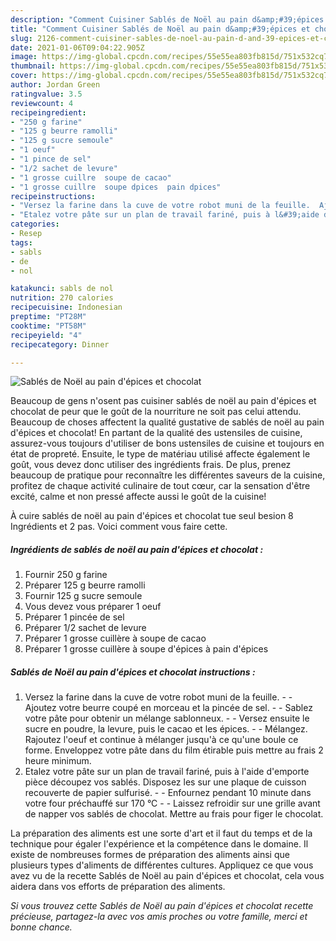 ```yaml
---
description: "Comment Cuisiner Sablés de Noël au pain d&amp;#39;épices et chocolat"
title: "Comment Cuisiner Sablés de Noël au pain d&amp;#39;épices et chocolat"
slug: 2126-comment-cuisiner-sables-de-noel-au-pain-d-and-39-epices-et-chocolat
date: 2021-01-06T09:04:22.905Z
image: https://img-global.cpcdn.com/recipes/55e55ea803fb815d/751x532cq70/sables-de-noel-au-pain-depices-et-chocolat-photo-principale-de-la-recette.jpg
thumbnail: https://img-global.cpcdn.com/recipes/55e55ea803fb815d/751x532cq70/sables-de-noel-au-pain-depices-et-chocolat-photo-principale-de-la-recette.jpg
cover: https://img-global.cpcdn.com/recipes/55e55ea803fb815d/751x532cq70/sables-de-noel-au-pain-depices-et-chocolat-photo-principale-de-la-recette.jpg
author: Jordan Green
ratingvalue: 3.5
reviewcount: 4
recipeingredient:
- "250 g farine"
- "125 g beurre ramolli"
- "125 g sucre semoule"
- "1 oeuf"
- "1 pince de sel"
- "1/2 sachet de levure"
- "1 grosse cuillre  soupe de cacao"
- "1 grosse cuillre  soupe dpices  pain dpices"
recipeinstructions:
- "Versez la farine dans la cuve de votre robot muni de la feuille.  Ajoutez votre beurre coupé en morceau et la pincée de sel.  Sablez votre pâte pour obtenir un mélange sablonneux.  Versez ensuite le sucre en poudre, la levure, puis le cacao et les épices.  Mélangez. Rajoutez l&#39;oeuf et continue à mélanger jusqu&#39;à ce qu&#39;une boule ce forme. Enveloppez votre pâte dans du film étirable puis mettre au frais 2 heure minimum."
- "Etalez votre pâte sur un plan de travail fariné, puis à l&#39;aide d&#39;emporte pièce découpez vos sablés. Disposez les sur une plaque de cuisson recouverte de papier sulfurisé.  Enfournez pendant 10 minute dans votre four préchauffé sur 170 °C  Laissez refroidir sur une grille avant de napper vos sablés de chocolat. Mettre au frais pour figer le chocolat."
categories:
- Resep
tags:
- sabls
- de
- nol

katakunci: sabls de nol 
nutrition: 270 calories
recipecuisine: Indonesian
preptime: "PT28M"
cooktime: "PT58M"
recipeyield: "4"
recipecategory: Dinner

---
```



![Sablés de Noël au pain d&#39;épices et chocolat](https://img-global.cpcdn.com/recipes/55e55ea803fb815d/751x532cq70/sables-de-noel-au-pain-depices-et-chocolat-photo-principale-de-la-recette.jpg)

Beaucoup de gens n'osent pas cuisiner sablés de noël au pain d&#39;épices et chocolat de peur que le goût de la nourriture ne soit pas celui attendu. Beaucoup de choses affectent la qualité gustative de sablés de noël au pain d&#39;épices et chocolat! En partant de la qualité des ustensiles de cuisine, assurez-vous toujours d'utiliser de bons ustensiles de cuisine et toujours en état de propreté. Ensuite, le type de matériau utilisé affecte également le goût, vous devez donc utiliser des ingrédients frais. De plus, prenez beaucoup de pratique pour reconnaître les différentes saveurs de la cuisine, profitez de chaque activité culinaire de tout cœur, car la sensation d'être excité, calme et non pressé affecte aussi le goût de la cuisine!

<!--inarticleads1-->

À cuire sablés de noël au pain d&#39;épices et chocolat tue seul besion 8 Ingrédients et 2 pas. Voici comment vous faire cette.

##### Ingrédients de sablés de noël au pain d&#39;épices et chocolat :

1. Fournir 250 g farine
1. Préparer 125 g beurre ramolli
1. Fournir 125 g sucre semoule
1. Vous devez vous préparer 1 oeuf
1. Préparer 1 pincée de sel
1. Préparer 1/2 sachet de levure
1. Préparer 1 grosse cuillère à soupe de cacao
1. Préparer 1 grosse cuillère à soupe d&#39;épices à pain d&#39;épices




<!--inarticleads2-->

##### Sablés de Noël au pain d&#39;épices et chocolat instructions :

1. Versez la farine dans la cuve de votre robot muni de la feuille. -  - Ajoutez votre beurre coupé en morceau et la pincée de sel. -  - Sablez votre pâte pour obtenir un mélange sablonneux. -  - Versez ensuite le sucre en poudre, la levure, puis le cacao et les épices. -  - Mélangez. Rajoutez l&#39;oeuf et continue à mélanger jusqu&#39;à ce qu&#39;une boule ce forme. Enveloppez votre pâte dans du film étirable puis mettre au frais 2 heure minimum.
1. Etalez votre pâte sur un plan de travail fariné, puis à l&#39;aide d&#39;emporte pièce découpez vos sablés. Disposez les sur une plaque de cuisson recouverte de papier sulfurisé. -  - Enfournez pendant 10 minute dans votre four préchauffé sur 170 °C -  - Laissez refroidir sur une grille avant de napper vos sablés de chocolat. Mettre au frais pour figer le chocolat.




<!--inarticleads1-->

<p>
La préparation des aliments est une sorte d'art et il faut du temps et de la technique pour égaler l'expérience et la compétence dans le domaine. Il existe de nombreuses formes de préparation des aliments ainsi que plusieurs types d'aliments de différentes cultures. Appliquez ce que vous avez vu de la recette Sablés de Noël au pain d&#39;épices et chocolat, cela vous aidera dans vos efforts de préparation des aliments.
</p>

<p>
<i>Si vous trouvez cette Sablés de Noël au pain d&#39;épices et chocolat recette précieuse, partagez-la avec vos amis proches ou votre famille, merci et bonne chance.</i>
</p>
